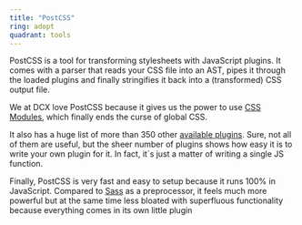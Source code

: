 ```yaml
---
title: "PostCSS"
ring: adopt
quadrant: tools
---
```


PostCSS is a tool for transforming stylesheets with JavaScript plugins. It comes with a parser that reads your CSS file into an AST, pipes it through the loaded plugins and finally stringifies it back into a (transformed) CSS output file.

We at DCX love PostCSS because it gives us the power to use [CSS Modules](https://github.com/css-modules/css-modules), which finally ends the curse of global CSS.

It also has a huge list of more than 350 other [available plugins](http://postcss.parts/).
Sure, not all of them are useful, but the sheer number of plugins shows how easy it is to write your own plugin for it.
In fact, it´s just a matter of writing a single JS function.

Finally, PostCSS is very fast and easy to setup because it runs 100% in JavaScript.
Compared to [Sass](/languages-and-frameworks/sass.html) as a preprocessor, it feels much more powerful but at the same time less bloated with superfluous functionality because everything comes in its own little plugin
